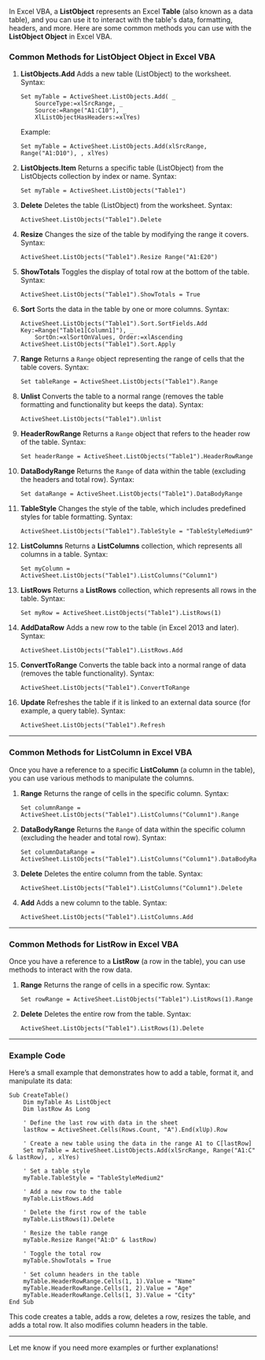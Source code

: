 In Excel VBA, a **ListObject** represents an Excel **Table** (also known as a data table), and you can use it to interact with the table's data, formatting, headers, and more. Here are some common methods you can use with the **ListObject Object** in Excel VBA.

### Common Methods for **ListObject Object** in Excel VBA

1. **ListObjects.Add**
   Adds a new table (ListObject) to the worksheet.
   Syntax:

   ```vba
   Set myTable = ActiveSheet.ListObjects.Add( _
       SourceType:=xlSrcRange, _
       Source:=Range("A1:C10"), _
       XlListObjectHasHeaders:=xlYes)
   ```

   Example:

   ```vba
   Set myTable = ActiveSheet.ListObjects.Add(xlSrcRange, Range("A1:D10"), , xlYes)
   ```

2. **ListObjects.Item**
   Returns a specific table (ListObject) from the ListObjects collection by index or name.
   Syntax:

   ```vba
   Set myTable = ActiveSheet.ListObjects("Table1")
   ```

3. **Delete**
   Deletes the table (ListObject) from the worksheet.
   Syntax:

   ```vba
   ActiveSheet.ListObjects("Table1").Delete
   ```

4. **Resize**
   Changes the size of the table by modifying the range it covers.
   Syntax:

   ```vba
   ActiveSheet.ListObjects("Table1").Resize Range("A1:E20")
   ```

5. **ShowTotals**
   Toggles the display of total row at the bottom of the table.
   Syntax:

   ```vba
   ActiveSheet.ListObjects("Table1").ShowTotals = True
   ```

6. **Sort**
   Sorts the data in the table by one or more columns.
   Syntax:

   ```vba
   ActiveSheet.ListObjects("Table1").Sort.SortFields.Add Key:=Range("Table1[Column1]"), _
       SortOn:=xlSortOnValues, Order:=xlAscending
   ActiveSheet.ListObjects("Table1").Sort.Apply
   ```

7. **Range**
   Returns a `Range` object representing the range of cells that the table covers.
   Syntax:

   ```vba
   Set tableRange = ActiveSheet.ListObjects("Table1").Range
   ```

8. **Unlist**
   Converts the table to a normal range (removes the table formatting and functionality but keeps the data).
   Syntax:

   ```vba
   ActiveSheet.ListObjects("Table1").Unlist
   ```

9. **HeaderRowRange**
   Returns a `Range` object that refers to the header row of the table.
   Syntax:

   ```vba
   Set headerRange = ActiveSheet.ListObjects("Table1").HeaderRowRange
   ```

10. **DataBodyRange**
    Returns the `Range` of data within the table (excluding the headers and total row).
    Syntax:

    ```vba
    Set dataRange = ActiveSheet.ListObjects("Table1").DataBodyRange
    ```

11. **TableStyle**
    Changes the style of the table, which includes predefined styles for table formatting.
    Syntax:

    ```vba
    ActiveSheet.ListObjects("Table1").TableStyle = "TableStyleMedium9"
    ```

12. **ListColumns**
    Returns a **ListColumns** collection, which represents all columns in a table.
    Syntax:

    ```vba
    Set myColumn = ActiveSheet.ListObjects("Table1").ListColumns("Column1")
    ```

13. **ListRows**
    Returns a **ListRows** collection, which represents all rows in the table.
    Syntax:

    ```vba
    Set myRow = ActiveSheet.ListObjects("Table1").ListRows(1)
    ```

14. **AddDataRow**
    Adds a new row to the table (in Excel 2013 and later).
    Syntax:

    ```vba
    ActiveSheet.ListObjects("Table1").ListRows.Add
    ```

15. **ConvertToRange**
    Converts the table back into a normal range of data (removes the table functionality).
    Syntax:

    ```vba
    ActiveSheet.ListObjects("Table1").ConvertToRange
    ```

16. **Update**
    Refreshes the table if it is linked to an external data source (for example, a query table).
    Syntax:

    ```vba
    ActiveSheet.ListObjects("Table1").Refresh
    ```

---

### Common Methods for **ListColumn** in Excel VBA

Once you have a reference to a specific **ListColumn** (a column in the table), you can use various methods to manipulate the columns.

1. **Range**
   Returns the range of cells in the specific column.
   Syntax:

   ```vba
   Set columnRange = ActiveSheet.ListObjects("Table1").ListColumns("Column1").Range
   ```

2. **DataBodyRange**
   Returns the `Range` of data within the specific column (excluding the header and total row).
   Syntax:

   ```vba
   Set columnDataRange = ActiveSheet.ListObjects("Table1").ListColumns("Column1").DataBodyRange
   ```

3. **Delete**
   Deletes the entire column from the table.
   Syntax:

   ```vba
   ActiveSheet.ListObjects("Table1").ListColumns("Column1").Delete
   ```

4. **Add**
   Adds a new column to the table.
   Syntax:

   ```vba
   ActiveSheet.ListObjects("Table1").ListColumns.Add
   ```

---

### Common Methods for **ListRow** in Excel VBA

Once you have a reference to a **ListRow** (a row in the table), you can use methods to interact with the row data.

1. **Range**
   Returns the range of cells in a specific row.
   Syntax:

   ```vba
   Set rowRange = ActiveSheet.ListObjects("Table1").ListRows(1).Range
   ```

2. **Delete**
   Deletes the entire row from the table.
   Syntax:

   ```vba
   ActiveSheet.ListObjects("Table1").ListRows(1).Delete
   ```

---

### Example Code

Here’s a small example that demonstrates how to add a table, format it, and manipulate its data:

```vba
Sub CreateTable()
    Dim myTable As ListObject
    Dim lastRow As Long

    ' Define the last row with data in the sheet
    lastRow = ActiveSheet.Cells(Rows.Count, "A").End(xlUp).Row

    ' Create a new table using the data in the range A1 to C[lastRow]
    Set myTable = ActiveSheet.ListObjects.Add(xlSrcRange, Range("A1:C" & lastRow), , xlYes)

    ' Set a table style
    myTable.TableStyle = "TableStyleMedium2"

    ' Add a new row to the table
    myTable.ListRows.Add

    ' Delete the first row of the table
    myTable.ListRows(1).Delete

    ' Resize the table range
    myTable.Resize Range("A1:D" & lastRow)

    ' Toggle the total row
    myTable.ShowTotals = True

    ' Set column headers in the table
    myTable.HeaderRowRange.Cells(1, 1).Value = "Name"
    myTable.HeaderRowRange.Cells(1, 2).Value = "Age"
    myTable.HeaderRowRange.Cells(1, 3).Value = "City"
End Sub
```

This code creates a table, adds a row, deletes a row, resizes the table, and adds a total row. It also modifies column headers in the table.

---

Let me know if you need more examples or further explanations!
